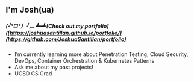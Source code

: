 ## I'm Josh(ua)
##### (╯°□°）╯︵ ┻━┻ [Check out my portfolio]([https://joshuasantillan.github.io/portfolio/](https://github.com/JoshuaSantillan/portfolio)
- I’m currently learning more about Penetration Testing, Cloud Security, DevOps, Container Orchestration & Kubernetes Patterns
- Ask me about my past projects!
- UCSD CS Grad
<!--
**JoshuaSantillan/JoshuaSantillan** is a ✨ _special_ ✨ repository because its `README.md` (this file) appears on your GitHub profile.

Here are some ideas to get you started:


-->
